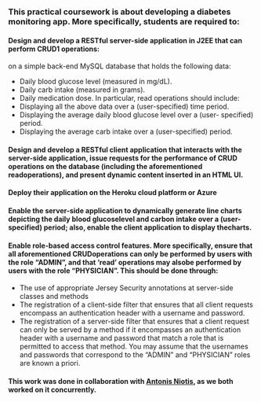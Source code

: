 ### This practical coursework is about developing a diabetes monitoring app. More specifically, students are required to:
#### Design and develop a RESTful server-side application in J2EE that can perform CRUD1 operations:
on a simple back-end MySQL database that holds the following data:
* Daily blood glucose level (measured in mg/dL).
* Daily carb intake (measured in grams).
* Daily medication dose.
In particular, read operations should include:
* Displaying all the above data over a (user-specified) time period.
* Displaying the average daily blood glucose level over a (user- specified) period.
* Displaying the average carb intake over a (user-specified) period.
#### Design and develop a RESTful client application that interacts with the server-side application, issue requests for the performance of CRUD operations on the database (including the aforementioned readoperations), and present dynamic content inserted in an HTML UI.

#### Deploy their application on the Heroku cloud platform or Azure

#### Enable the server-side application to dynamically generate line charts depicting the daily blood glucoselevel and carbon intake over a (user-specified) period; also, enable the client application to display thecharts.
#### Enable role-based access control features. More specifically, ensure that all aforementioned CRUDoperations can only be performed by users with the role “ADMIN”, and that ‘read’ operations may alsobe performed by users with the role “PHYSICIAN”. This should be done through:
* The use of appropriate Jersey Security annotations at server-side classes and methods
*  The registration of a client-side filter that ensures that all client requests encompass an authentication
header with a username and password.
*  The registration of a server-side filter that ensures that a client request can only be served by a
method if it encompasses an authentication header with a username and password that match a role
that is permitted to access that method. You may assume that the usernames and passwords that
correspond to the “ADMIN” and “PHYSICIAN” roles are known a priori.

#### This work was done in collaboration with [Antonis Niotis](https://github.com/Pet2Ant/), as we both worked on it concurrently. 
